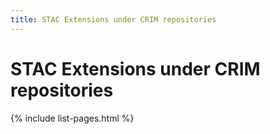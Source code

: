 ```yaml
---
title: STAC Extensions under CRIM repositories
---
```


# STAC Extensions under CRIM repositories

{% include list-pages.html %}
